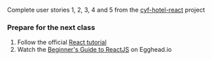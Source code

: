 
Complete user stories 1, 2, 3, 4 and 5 from the [cyf-hotel-react](https://github.com/CodeYourFuture/cyf-hotel-react) project

### Prepare for the next class

1. Follow the official [React tutorial](https://reactjs.org/tutorial/tutorial.html)
2. Watch the [Beginner's Guide to ReactJS](https://egghead.io/courses/the-beginner-s-guide-to-reactjs) on Egghead.io

